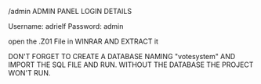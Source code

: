 
/admin
ADMIN PANEL LOGIN DETAILS
 
Username: adrielf
Password: admin

open the .Z01 File in WINRAR AND EXTRACT it

DON'T FORGET TO CREATE A DATABASE NAMING "votesystem" AND IMPORT THE SQL FILE AND RUN.
WITHOUT THE DATABASE THE PROJECT WON'T RUN.
